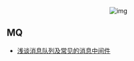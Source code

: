 <div align="center">

![img](../../_images/message-queue/mq_index.png)

</div>

##  MQ

- [浅谈消息队列及常见的消息中间件](/message-queue/浅谈消息队列及常见的消息中间件.md)


